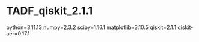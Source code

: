 # TADF_qiskit_2.1.1

python=3.11.13
numpy=2.3.2
scipy=1.16.1
matplotlib=3.10.5
qiskit=2.1.1
qiskit-aer=0.17.1
